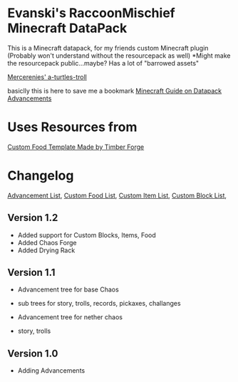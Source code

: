 # Evanski's RaccoonMischief Minecraft DataPack

This is a Minecraft datapack, for my friends custom Minecraft plugin
(Probably won't understand without the resourcepack as well)
*Might make the resourcepack public...maybe? Has a lot of "barrowed assets"

[Mercerenies' a-turtles-troll](https://github.com/Mercerenies/a-turtles-troll)

basiclly this is here to save me a bookmark
[Minecraft Guide on Datapack Advancements](https://minecraft.fandom.com/wiki/Advancement/JSON_format)

# Uses Resources from
[Custom Food Template Made by Timber Forge](https://youtu.be/TtdHB984DDc)

# Changelog
[Advancement List](https://github.com/EvanSkiStudios/Raccoon-Mischief/tree/master/lists/Advancement_List.md),
[Custom Food List](https://github.com/EvanSkiStudios/Raccoon-Mischief/tree/master/lists/Custom_Food.md),
[Custom Item List](https://github.com/EvanSkiStudios/Raccoon-Mischief/tree/master/lists/Custom_Items.md),
[Custom Block List](https://github.com/EvanSkiStudios/Raccoon-Mischief/tree/master/lists/Custom_Blocks.md),

## Version 1.2
* Added support for Custom Blocks, Items, Food
* Added Chaos Forge
* Added Drying Rack

## Version 1.1
* Advancement tree for base Chaos
* sub trees for story, trolls, records, pickaxes, challanges

* Advancement tree for nether chaos
* story, trolls


## Version 1.0
* Adding Advancements